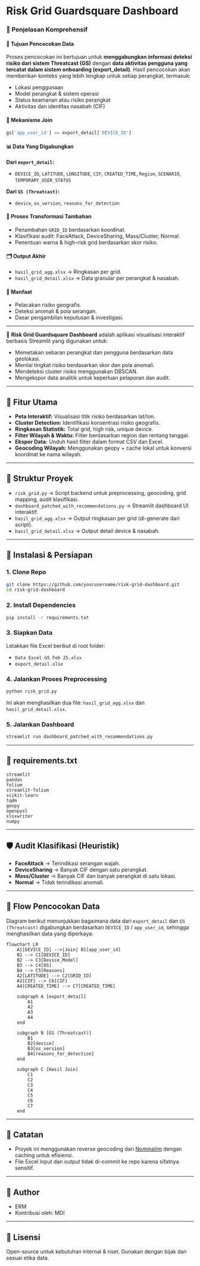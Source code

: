 # Risk Grid Guardsquare Dashboard

### 📘 Penjelasan Komprehensif

#### 🧩 Tujuan Pencocokan Data

Proses pencocokan ini bertujuan untuk **menggabungkan informasi deteksi risiko dari sistem Threatcast (GS)** dengan **data aktivitas pengguna yang tercatat dalam sistem onboarding (export\_detail)**. Hasil pencocokan akan memberikan konteks yang lebih lengkap untuk setiap perangkat, termasuk:

* Lokasi penggunaan
* Model perangkat & sistem operasi
* Status keamanan atau risiko perangkat
* Aktivitas dan identitas nasabah (CIF)

#### 🔗 Mekanisme Join

```python
gs['app_user_id'] == export_detail['DEVICE_ID']
```

#### 📊 Data Yang Digabungkan

**Dari `export_detail`:**

* `DEVICE_ID`, `LATITUDE`, `LONGITUDE`, `CIF`, `CREATED_TIME`, `Region`, `SCENARIO`, `TEMPORARY_USER_STATUS`

**Dari `GS (Threatcast)`:**

* `device`, `os_version`, `reasons_for_detection`

#### 🧠 Proses Transformasi Tambahan

* Penambahan `GRID_ID` berdasarkan koordinat.
* Klasifikasi audit: FaceAttack, DeviceSharing, Mass/Cluster, Normal.
* Penentuan warna & high-risk grid berdasarkan skor risiko.

#### 🗂️ Output Akhir

* `hasil_grid_agg.xlsx` → Ringkasan per grid.
* `hasil_grid_detail.xlsx` → Data granular per perangkat & nasabah.

#### 🎯 Manfaat

* Pelacakan risiko geografis.
* Deteksi anomali & pola serangan.
* Dasar pengambilan keputusan & investigasi.

---

📍 **Risk Grid Guardsquare Dashboard** adalah aplikasi visualisasi interaktif berbasis Streamlit yang digunakan untuk:

* Memetakan sebaran perangkat dan pengguna berdasarkan data geolokasi.
* Menilai tingkat risiko berdasarkan skor dan pola anomali.
* Mendeteksi cluster risiko menggunakan DBSCAN.
* Mengekspor data analitik untuk keperluan pelaporan dan audit.

---

## 🚀 Fitur Utama

* **Peta Interaktif:** Visualisasi titik risiko berdasarkan lat/lon.
* **Cluster Detection:** Identifikasi konsentrasi risiko geografis.
* **Ringkasan Statistik:** Total grid, high risk, unique device.
* **Filter Wilayah & Waktu:** Filter berdasarkan region dan rentang tanggal.
* **Ekspor Data:** Unduh hasil filter dalam format CSV dan Excel.
* **Geocoding Wilayah:** Menggunakan geopy + cache lokal untuk konversi koordinat ke nama wilayah.

---

## 🧱 Struktur Proyek

* `risk_grid.py` → Script backend untuk preprocessing, geocoding, grid mapping, audit klasifikasi.
* `dashboard_patched_with_recommendations.py` → Streamlit dashboard UI interaktif.
* `hasil_grid_agg.xlsx` → Output ringkasan per grid (di-generate dari script).
* `hasil_grid_detail.xlsx` → Output detail device & nasabah.

---

## 🔧 Instalasi & Persiapan

### 1. Clone Repo

```bash
git clone https://github.com/yourusername/risk-grid-dashboard.git
cd risk-grid-dashboard
```

### 2. Install Dependencies

```bash
pip install -r requirements.txt
```

### 3. Siapkan Data

Letakkan file Excel berikut di root folder:

* `Data Excel GS Feb 25.xlsx`
* `export_detail.xlsx`

### 4. Jalankan Proses Preprocessing

```bash
python risk_grid.py
```

Ini akan menghasilkan dua file: `hasil_grid_agg.xlsx` dan `hasil_grid_detail.xlsx`.

### 5. Jalankan Dashboard

```bash
streamlit run dashboard_patched_with_recommendations.py
```

---

## 📁 requirements.txt

```
streamlit
pandas
folium
streamlit-folium
scikit-learn
tqdm
geopy
openpyxl
xlsxwriter
numpy
```

---

## 🛡️ Audit Klasifikasi (Heuristik)

* **FaceAttack** → Terindikasi serangan wajah.
* **DeviceSharing** → Banyak CIF dengan satu perangkat.
* **Mass/Cluster** → Banyak CIF dan banyak perangkat di satu lokasi.
* **Normal** → Tidak terindikasi anomali.

---

## 🔄 Flow Pencocokan Data

Diagram berikut menunjukkan bagaimana data dari `export_detail` dan `GS (Threatcast)` digabungkan berdasarkan `DEVICE_ID` / `app_user_id`, sehingga menghasilkan data yang diperkaya:

```mermaid
flowchart LR
    A1[DEVICE_ID] -->|Join| B1[app_user_id]
    B1 --> C1[DEVICE_ID]
    B2 --> C3[Device_Model]
    B3 --> C4[OS]
    B4 --> C5[Reasons]
    A2[LATITUDE] --> C2[GRID_ID]
    A3[CIF] --> C6[CIF]
    A4[CREATED_TIME] --> C7[CREATED_TIME]

    subgraph A [export_detail]
        A1
        A2
        A3
        A4
    end

    subgraph B [GS (Threatcast)]
        B1
        B2[device]
        B3[os_version]
        B4[reasons_for_detection]
    end

    subgraph C [Hasil Join]
        C1
        C2
        C3
        C4
        C5
        C6
        C7
    end
```

---

## 📌 Catatan

* Proyek ini menggunakan reverse geocoding dari [Nominatim](https://nominatim.openstreetmap.org/) dengan caching untuk efisiensi.
* File Excel input dan output tidak di-commit ke repo karena sifatnya sensitif.

---

## 👤 Author

* ERM
* Kontribusi oleh: MDI

---

## 📄 Lisensi

Open-source untuk kebutuhan internal & riset. Gunakan dengan bijak dan sesuai etika data.
